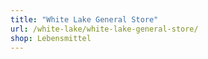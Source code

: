 ```yaml
---
title: "White Lake General Store"
url: /white-lake/white-lake-general-store/
shop: Lebensmittel
---
```

